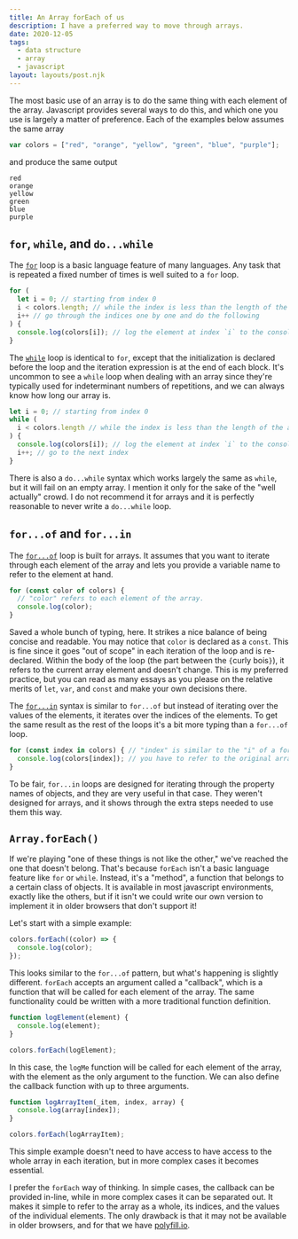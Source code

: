 ```yaml
---
title: An Array forEach of us
description: I have a preferred way to move through arrays.
date: 2020-12-05
tags:
  - data structure
  - array
  - javascript
layout: layouts/post.njk
---
```


The most basic use of an array is to do the same thing with each element of the array. Javascript provides several ways to do this, and which one you use is largely a matter of preference. Each of the examples below assumes the same array

```javascript
var colors = ["red", "orange", "yellow", "green", "blue", "purple"];
```

and produce the same output

```text
red
orange
yellow
green
blue
purple
```

## `for`, `while`, and `do...while`

The [`for`](https://developer.mozilla.org/en-US/docs/Web/JavaScript/Reference/Statements/for) loop is a basic language feature of many languages. Any task that is repeated a fixed number of times is well suited to a `for` loop.

```javascript
for (
  let i = 0; // starting from index 0
  i < colors.length; // while the index is less than the length of the array
  i++ // go through the indices one by one and do the following
) {
  console.log(colors[i]); // log the element at index `i` to the console
}
```

The [`while`](https://developer.mozilla.org/en-US/docs/Web/JavaScript/Reference/Statements/while) loop is identical to `for`, except that the initialization is declared before the loop and the iteration expression is at the end of each block. It's uncommon to see a `while` loop when dealing with an array since they're typically used for indeterminant numbers of repetitions, and we can always know how long our array is.

```javascript
let i = 0; // starting from index 0
while (
  i < colors.length // while the index is less than the length of the array
) {
  console.log(colors[i]); // log the element at index `i` to the console
  i++; // go to the next index
}
```

There is also a `do...while` syntax which works largely the same as `while`, but it will fail on an empty array. I mention it only for the sake of the "well actually" crowd. I do not recommend it for arrays and it is perfectly reasonable to never write a `do...while` loop.

## `for...of` and `for...in`

The [`for...of`](https://developer.mozilla.org/en-US/docs/Web/JavaScript/Reference/Statements/for...of) loop is built for arrays. It assumes that you want to iterate through each element of the array and lets you provide a variable name to refer to the element at hand.

```javascript
for (const color of colors) {
  // "color" refers to each element of the array.
  console.log(color);
}
```

Saved a whole bunch of typing, here. It strikes a nice balance of being concise and readable. You may notice that `color` is declared as a `const`. This is fine since it goes "out of scope" in each iteration of the loop and is re-declared. Within the body of the loop (the part between the `{`curly bois`}`), it refers to the current array element and doesn't change. This is my preferred practice, but you can read as many essays as you please on the relative merits of `let`, `var`, and `const` and make your own decisions there.

The [`for...in`](https://developer.mozilla.org/en-US/docs/Web/JavaScript/Reference/Statements/for...in) syntax is similar to `for...of` but instead of iterating over the values of the elements, it iterates over the indices of the elements. To get the same result as the rest of the loops it's a bit more typing than a `for...of` loop.

```javascript
for (const index in colors) { // "index" is similar to the "i" of a for loop
  console.log(colors[index]); // you have to refer to the original array
}
```

To be fair, `for...in` loops are designed for iterating through the property names of objects, and they are very useful in that case. They weren't designed for arrays, and it shows through the extra steps needed to use them this way.

## `Array.forEach()`

If we're playing "one of these things is not like the other," we've reached the one that doesn't belong. That's because `forEach` isn't a basic language feature like `for` or `while`. Instead, it's a "method", a function that belongs to a certain class of objects. It is available in most javascript environments, exactly like the others, but if it isn't we could write our own version to implement it in older browsers that don't support it!

Let's start with a simple example:

```javascript
colors.forEach((color) => {
  console.log(color);
});
```

This looks similar to the `for...of` pattern, but what's happening is slightly different. `forEach` accepts an argument called a "callback", which is a function that will be called for each element of the array. The same functionality could be written with a more traditional function definition.

```javascript
function logElement(element) {
  console.log(element);
}

colors.forEach(logElement);
```

In this case, the `logMe` function will be called for each element of the array, with the element as the only argument to the function. We can also define the callback function with up to three arguments.

```javascript
function logArrayItem(_item, index, array) {
  console.log(array[index]);
}

colors.forEach(logArrayItem);
```

This simple example doesn't need to have access to have access to the whole array in each iteration, but in more complex cases it becomes essential.

I prefer the `forEach` way of thinking. In simple cases, the callback can be provided in-line, while in more complex cases it can be separated out. It makes it simple to refer to the array as a whole, its indices, and the values of the individual elements. The only drawback is that it may not be available in older browsers, and for that we have [polyfill.io](https://polyfill.io).
